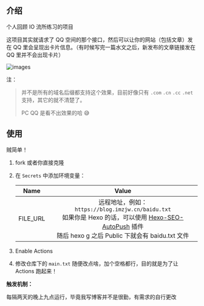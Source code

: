 ## 介绍

个人回顾 IO 流所练习的项目

这项目其实就请求了 QQ 空间的那个接口，然后可以让你的网站（包括文章）发在 QQ 里会呈现出卡片信息。（有时候写完一篇水文之后，新发布的文章链接发在 QQ 里并不会出现卡片）

![images](https://user-images.githubusercontent.com/86390796/128879944-f4988ceb-41c2-45b3-be02-314bd5bc8e24.jpg)

注：

> 并不是所有的域名后缀都支持这个效果，目前好像只有 `.com`  `.cn`  `.cc`  `.net`  支持，其它的就不清楚了。
>
> PC QQ 是看不出效果的哈 😅

## 使用

贼简单！

1. fork 或者你直接克隆

2. 在 `Secrets` 中添加环境变量：

   |   Name   |                            Value                             |
   | :------: | :----------------------------------------------------------: |
   | FILE_URL | 远程地址，例如：`https://blog.imzjw.cn/baidu.txt` <br/>如果你是 Hexo 的话，可以使用 [Hexo-SEO-AutoPush](https://github.com/lete114/Hexo-SEO-AutoPush) 插件<br/>随后 hexo g 之后 Public 下就会有 baidu.txt 文件 |

3. Enable Actions

4. 修改仓库下的 `main.txt` 随便改点啥，加个空格都行，目的就是为了让 Actions 跑起来！

**触发机制：**

每隔两天的晚上九点运行，毕竟我写博客并不是很勤，有需求的自行更改
